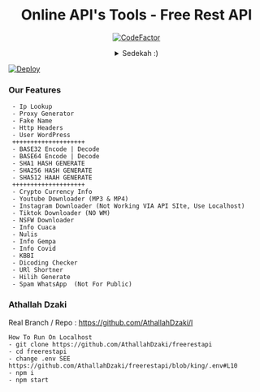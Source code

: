<div align="center">
 
# Online API's Tools - Free Rest API
[![CodeFactor](https://www.codefactor.io/repository/github/athallahdzaki/freerestapi/badge)](https://www.codefactor.io/repository/github/athallahdzaki/freerestapi)
<details>
 <summary>Sedekah :)</summary>

 [![Saweria](https://companies-house-public.s3.amazonaws.com/ip-images/285592/8592bb35-98a9-4330-8c74-9d62931a5e66.jpg)](https://saweria.co/freerestapi)
 [![Trakteer](https://cdn.trakteer.id/images/mix/navbar-logo.png)](https://trakteer.id/freerestapi)

 
</details>
</div>

[![Deploy](https://www.herokucdn.com/deploy/button.svg)](https://heroku.com/deploy?template=https://github.com/AthallahDzaki/freerestapi)

### Our Features
```
 - Ip Lookup
 - Proxy Generator
 - Fake Name
 - Http Headers
 - User WordPress
 ++++++++++++++++++++
 - BASE32 Encode | Decode
 - BASE64 Encode | Decode
 - SHA1 HASH GENERATE
 - SHA256 HASH GENERATE
 - SHA512 HAAH GENERATE
 ++++++++++++++++++++
 - Crypto Currency Info
 - Youtube Downloader (MP3 & MP4)
 - Instagram Downloader (Not Working VIA API SIte, Use Localhost)
 - Tiktok Downloader (NO WM)
 - NSFW Downloader
 - Info Cuaca
 - Nulis
 - Info Gempa
 - Info Covid
 - KBBI
 - Dicoding Checker
 - URl Shortner
 - Hilih Generate
 - Spam WhatsApp  (Not For Public)
```
### Athallah Dzaki

Real Branch / Repo : https://github.com/AthallahDzaki/l

```
How To Run On Localhost
- git clone https://github.com/AthallahDzaki/freerestapi
- cd freerestapi
- change .env SEE https://github.com/AthallahDzaki/freerestapi/blob/king/.env#L10
- npm i
- npm start
```
